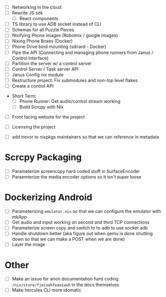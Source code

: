  - [ ] Networking in the cloud
 - [ ] Rewrite JS sdk
	 - [ ] React components
 - [ ] TS library to use ADB socket instead of CLI
 - [ ] Schemas for all Puzzle Pieces
 - [ ] Nixifying Phone images (Robotnix / google images)
 - [ ] Nixing Phone Boxes (Docker)
 - [ ] Phone Drive bind mounting (sdcard - Docker)
 - [ ] Pipe the API (Connecting and managing phone runners from Janus / Control Interface)
 - [ ] Partition the server w/ a control server
 - [ ] Control Server / Task server API
 - [ ] Janus Config nix module
 - [ ] Restructure project: Fix submodules and non-top level flakes
 - [ ] Create a control API
 - Short Term:
	 - [ ] Phone Runner: Get audio/control stream working
	 - [ ] Build Scrcpy with Nix
- [ ] Front facing website for the project

- [ ] Licensing the project

- [ ] add trevor to nixpkgs maintainers so that we can reference in metadata

# Scrcpy Packaging
- [ ] Parameterize screencopy hard coded stuff in SurfaceEncoder 
- [ ] Paraemterize the media encoder options so it isn't super loose

# Dockerizing Android
- [ ] Parameterizing `emulator.nix` so that we can configure the emulator with mkApp
- [ ] Get audio and input working on second and third TCP connections
- [ ] Parameterize screen copy and switch to ts-adb to use socket adb
- [ ] Handle shutdown better (aka figure out when qemu is done shutting down so that we can make a POST when we are done)
- [ ] Layer the image

# Other
- [ ] Make an issue for arion documentation hard coding `/nix/store/fjeioahfeaoiwuh` in the docs themselves
- [ ] Make hercules CLI more idomatic